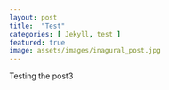 ```yaml
---
layout: post
title:  "Test"
categories: [ Jekyll, test ]
featured: true
image: assets/images/inagural_post.jpg
---
```


Testing the post3
